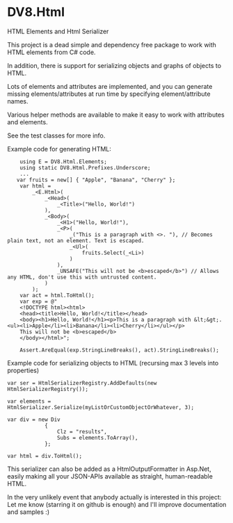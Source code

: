 DV8.Html
========

HTML Elements and Html Serializer

This project is a dead simple and dependency free package to work with HTML elements from C# code. 

In addition, there is support for serializing objects and graphs of objects to HTML. 

Lots of elements and attributes are implemented, and you can generate missing elements/attributes at 
run time by specifying element/attribute names.  

Various helper methods are available to make it easy to work with attributes and elements.

See the test classes for more info. 

Example code for generating HTML: 

        using E = DV8.Html.Elements;
        using static DV8.Html.Prefixes.Underscore;
        ...
       var fruits = new[] { "Apple", "Banana", "Cherry" };
        var html =
            _<E.Html>(
                _<Head>(
                    _<Title>("Hello, World!")
                ),
                _<Body>(
                    _<H1>("Hello, World!"),
                    _<P>(
                        _("This is a paragraph with <>. "), // Becomes plain text, not an element. Text is escaped. 
                        _<Ul>(
                            fruits.Select(_<Li>)
                        )
                    ),
                    _UNSAFE("This will not be <b>escaped</b>") // Allows any HTML, don't use this with untrusted content. 
                )
            );
        var act = html.ToHtml();
        var exp = @"
        <!DOCTYPE html><html>
        <head><title>Hello, World!</title></head>
        <body><h1>Hello, World!</h1><p>This is a paragraph with &lt;&gt;. <ul><li>Apple</li><li>Banana</li><li>Cherry</li></ul></p>
        This will not be <b>escaped</b>
        </body></html>";

        Assert.AreEqual(exp.StringLineBreaks(), act).StringLineBreaks();



Example code for serializing objects to HTML (recursing max 3 levels into properties)

    var ser = HtmlSerializerRegistry.AddDefaults(new HtmlSerializerRegistry());
    
    var elements = HtmlSerializer.Serialize(myListOrCustomObjectOrWhatever, 3);
    
    var div = new Div
                {
                    Clz = "results",
                    Subs = elements.ToArray(),
                };
                
    var html = div.ToHtml();


This serializer can also be added as a HtmlOutputFormatter in Asp.Net, easily making all your JSON-APIs available 
as straight, human-readable HTML. 


In the very unlikely event that anybody actually is interested in this project: 
Let me know (starring it on github is enough) and I'll improve documentation and samples :) 